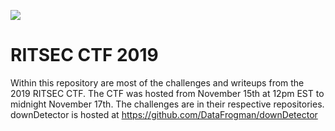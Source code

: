 ![](https://www.ritsec.club/assets/images/events/ritsec-ctf19.png)
# RITSEC CTF 2019
Within this repository are most of the challenges and writeups from the 2019 RITSEC CTF.   The CTF was hosted from November 15th at 12pm EST to midnight November 17th. The challenges are in their respective repositories.  downDetector is hosted at https://github.com/DataFrogman/downDetector
